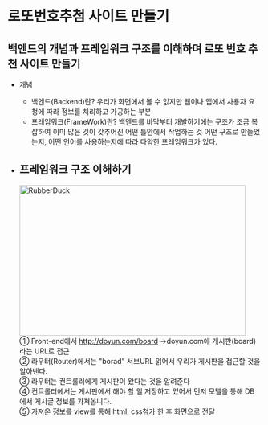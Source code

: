 # 로또번호추첨 사이트 만들기

## 백엔드의 개념과 프레임워크 구조를 이해하며 로또 번호 추천 사이트 만들기

* 개념
  - 백엔드(Backend)란? 우리가 화면에서 볼 수 없지만 웹이나 앱에서 사용자 요청에 따라 정보를 처리하고 가공하는 부분
  - 프레임워크(FrameWork)란? 백엔드를 바닥부터 개발하기에는 구조가 조금 복잡하여 이미 많은 것이 갖추어진 어떤 틀안에서 작업하는 것
어떤 구조로 만들었는지, 어떤 언어를 사용하는지에 따라 다양한 프레임워크가 있다.

* 프레임워크 구조 이해하기
  -
  <img src="https://search.pstatic.net/common/?src=http%3A%2F%2Fblogfiles.naver.net%2F20140930_142%2Fyysvip_1412065980906wpRBJ_PNG%2Fmvcpattern.png&type=sc960_832" width="450px" height="300px" title="px(픽셀) 크기 설정" alt="RubberDuck"></img><br> 
    ① Front-end에서 http://doyun.com/board 
        ->doyun.com에 게시판(board)라는 URL로 접근<br> 
    ② 라우터(Router)에서는 "borad" 서브URL 읽어서 우리가 게시판을 접근할 것을 알아낸다.<br>
    ③ 라우터는 컨트롤러에게 게시판이 왔다는 것을 알려준다<br>
    ④ 컨트롤러에서는 게시판에서 해야 할 일 저장하고 있어서 먼저 모델을 통해 DB에서 게시글 정보를 가져옵니다.<br>
    ⑤ 가져온 정보를 view를 통해 html, css첨가 한 후 화면으로 전달<br>
  
 
